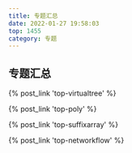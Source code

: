 ```yaml
---
title: 专题汇总
date: 2022-01-27 19:58:03
top: 1455
category: 专题
---
```


## 专题汇总

<!-- more -->

{% post_link 'top-virtualtree' %} </br>

{% post_link 'top-poly' %} </br>

{% post_link 'top-suffixarray' %} </br>

{% post_link 'top-networkflow' %}